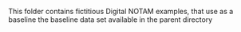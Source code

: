 This folder contains fictitious Digital NOTAM examples, that use as a baseline the baseline data set available in the parent directory
